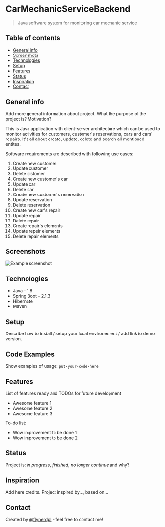 # CarMechanicServiceBackend

> Java software system for monitoring car mechanic service

## Table of contents
* [General info](#general-info)
* [Screenshots](#screenshots)
* [Technologies](#technologies)
* [Setup](#setup)
* [Features](#features)
* [Status](#status)
* [Inspiration](#inspiration)
* [Contact](#contact)

## General info
Add more general information about project. What the purpose of the project is? Motivation?

This is Java application with client-server architecture which can be used to monitor activities for customers, customer's reservations, cars and cars' repairs. It's all about create, update, delete and search all mentioned entites.

Software requirements are described with following use cases:

1. Create new customer
2. Update customer
3. Delete cistomer
4. Create new customer's car
5. Update car
6. Delete car
7. Create new customer's reservation
8. Update reservation
9. Delete reservation
10. Create new car's repair
11. Update repair
12. Delete repair
13. Create repair's elements
14. Update repeir elements
15. Delete repair elements

## Screenshots
![Example screenshot](./img/screenshot.png)

## Technologies
* Java - 1.8
* Spring Boot - 2.1.3
* Hibernate
* Maven

## Setup
Describe how to install / setup your local environement / add link to demo version.

## Code Examples
Show examples of usage:
`put-your-code-here`

## Features
List of features ready and TODOs for future development
* Awesome feature 1
* Awesome feature 2
* Awesome feature 3

To-do list:
* Wow improvement to be done 1
* Wow improvement to be done 2

## Status
Project is: _in progress_, _finished_, _no longer continue_ and why?

## Inspiration
Add here credits. Project inspired by..., based on...

## Contact
Created by [@flynerdpl](https://www.flynerd.pl/) - feel free to contact me!
